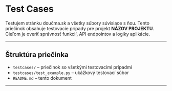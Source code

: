 # Test Cases

Testujem stránku doučma.sk a všetky súbory súvisiace s ňou.
Tento priečinok obsahuje testovacie prípady pre projekt **NÁZOV PROJEKTU**.  
Cieľom je overiť správnosť funkcií, API endpointov a logiky aplikácie.

---

## Štruktúra priečinka
- `testcases/` – priečinok so všetkými testovacími prípadmi  
- `testcases/test_example.py` – ukážkový testovací súbor  
- `README.md` – tento dokument

---



